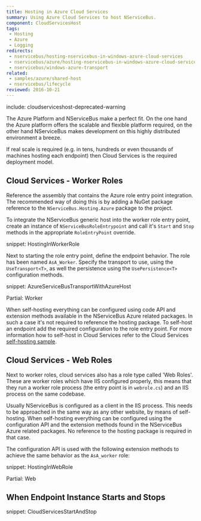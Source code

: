 ```yaml
---
title: Hosting in Azure Cloud Services
summary: Using Azure Cloud Services to host NServiceBus.
component: CloudServicesHost
tags:
 - Hosting
 - Azure
 - Logging
redirects:
 - nservicebus/hosting-nservicebus-in-windows-azure-cloud-services
 - nservicebus/azure/hosting-nservicebus-in-windows-azure-cloud-services
 - nservicebus/windows-azure-transport
related:
 - samples/azure/shared-host
 - nservicebus/lifecycle
reviewed: 2016-10-21
---
```


include: cloudserviceshost-deprecated-warning

The Azure Platform and NServiceBus make a perfect fit. On the one hand the Azure platform offers the scalable and flexible platform required, on the other hand NServiceBus makes development on this highly distributed environment a breeze.

If real scale is required (e.g. in tens, hundreds or even thousands of machines hosting each endpoint) then Cloud Services is the required deployment model.

## Cloud Services - Worker Roles

Reference the assembly that contains the Azure role entry point integration. The recommended way of doing this is by adding a NuGet package reference to the `NServiceBus.Hosting.Azure` package to the project.

To integrate the NServiceBus generic host into the worker role entry point, create an instance of `NServiceBusRoleEntrypoint` and call it's `Start` and `Stop` methods in the appropriate `RoleEntryPoint` override.

snippet: HostingInWorkerRole

Next to starting the role entry point, define the endpoint behavior. The role has been named `AsA_Worker`. Specify the transport to use, using the `UseTransport<T>`, as well the persistence using the `UsePersistence<T>` configuration methods.

snippet: AzureServiceBusTransportWithAzureHost

Partial: Worker

When self-hosting everything can be configured using code API and extension methods available in the NServiceBus Azure related packages. In such a case it's not required to reference the hosting package. To self-host an endpoint add the required configuration to the role entry point. For more information how to self-host in Cloud Services refer to the Cloud Services [self-hosting sample](/samples/azure/self-host/).


## Cloud Services - Web Roles

Next to worker roles, cloud services also has a role type called 'Web Roles'. These are worker roles which have IIS configured properly, this means that they run a worker role process (the entry point is in `webrole.cs`) and an IIS process on the same codebase.

Usually NServiceBus is configured as a client in the IIS process. This needs to be approached in the same way as any other website, by means of self-hosting. When self-hosting everything can be configured using the configuration API and the extension methods found in the NServiceBus Azure related packages. No reference to the hosting package is required in that case.

The configuration API is used with the following extension methods to achieve the same behavior as the `AsA_worker` role:

snippet: HostingInWebRole

Partial: Web


## When Endpoint Instance Starts and Stops


snippet: CloudServicesStartAndStop